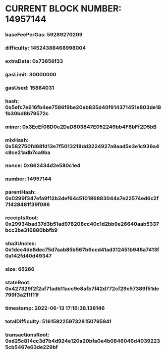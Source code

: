 # CURRENT BLOCK NUMBER: 14957144

### baseFeePerGas: 59289270209
### difficulty: 14524388468998004
### extraData: 0x73656f33
### gasLimit: 30000000
### gasUsed: 15864031
### hash: 0x5efc7e616fb4ee7586f9be20ab835d40f914371451e803de181b30bd8b79572c
### miner: 0x3EcEf08D0e2DaD803847E052249bb4F8bFf2D5bB
### mixHash: 0x582750fd68fd13e7f5013218dd3224927a9aad5e3e1c936a4c8ce21adb7ca9ba
### nonce: 0x662434d2e580c1e4
### number: 14957144
### parentHash: 0x0299f347efa9f12b2def64c510186883044a7e22574ed6c2f71428481f39f086
### receiptsRoot: 0x29934bad37d3b51ad978208cc40c1d2bb9e26640aab5337bcc3be316880bbfb9
### sha3Uncles: 0x1dcc4de8dec75d7aab85b567b6ccd41ad312451b948a7413f0a142fd40d49347
### size: 65266
### stateRoot: 0x427329f2f2af71adb11acc9e8afb7f42d772cf29e57389f51de799f3a211f11f
### timestamp: 2022-06-13 17:16:38.138146
### totalDifficulty: 51615822597328150795941
### transactionsRoot: 0xd25c814cc3d7b4d924e120a20bfa0e4b0846046d40392235cb5467e63de229bf
